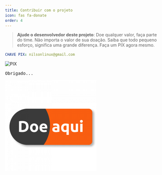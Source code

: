 ```yaml
---
title: Contribuir com o projeto
icon: fas fa-donate
order: 4
---
```



> **Ajude o desenvolvedor deste projeto**: Doe qualquer valor,  faça parte do time.
> Não importa o valor de sua doação.  Saiba que todo pequeno esforço,  significa uma grande diferença.
> Faça um PIX agora mesmo. 

```yaml
CHAVE PIX: nilsonlinux@gmail.com
```
![PIX](https://raw.githubusercontent.com/sistemanpdvs/sistemanpdvs.github.io/master/assets/img/sample/pix.jpg)

<kbd>Obrigado...</kbd>

![PIX](https://raw.githubusercontent.com/sistemanpdvs/sistemanpdvs.github.io/master/assets/img/sample/donate.png)
